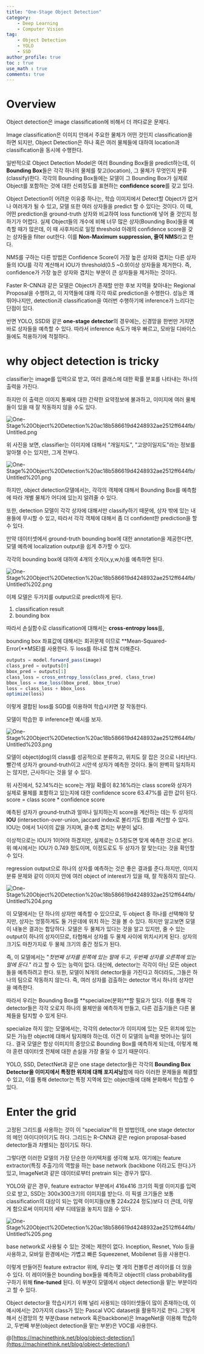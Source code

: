 ```yaml
---
title: "One-Stage Object Detection"
category:
    - Deep Learning
    - Computer Vision
tag:
    - Object Detection
    - YOLO
    - SSD
author_profile: true
toc : true
use_math : true
comments: true
---
```


# Overview

Object detection은 image classification에 비해서 더 까다로운 문제다.

Image classification은 이미지 안에서 주요한 물체가 어떤 것인지 classification을 하면 되지만, Object Detection은 하나 혹은 여러 물체들에 대하여 location과 classification을 동시에 수행한다.

일반적으로 Object Detection Model은 여러 Bounding Box들을 predict하는데, 이 **Bounding Box**들은 각각 하나의 물체를 찾고(location), 그 물체가 무엇인지 분류(classify)한다. 각각의 Bounding Box들에는 모델이 그 Bounding Box가 실제로 Object를 포함하는 것에 대한 신뢰정도를 표현하는 **confidence score**를 갖고 있다.

Object Detection이 어려운 이유중 하나는, 학습 이미지에서 Detect할 Object가 없거나 여러개가 될 수 있고, 모델 또한 여러 상자들을 predict 할 수 있다는 것이다. 이 때, 어떤 prediction을 ground-truth 상자와 비교하여 loss function에 넣어 줄 것인지 정하기가 어렵다. 실제 Object들의 개수에 비해 너무 많은 상자(Bounding Box)들을 예측할 때가 많은데, 이 때 사후처리로 일정 threshold 아래의 confidence score을 갖는 상자들을 filter out한다. 이를 **Non-Maximum suppression, 줄여 NMS**라고 한다.

NMS를 구하는 다른 방법은 Confidence Score이 가장 높은 상자와 겹치는 다른 상자들의 IOU를 각각 계산해서 IOU가 threshold(0.5 ~0.9)이상 상자들을 제거한다. 즉, confidence가 가장 높은 상자와 겹치는 부분이 큰 상자들을 제거하는 것이다.

Faster R-CNN과 같은 모델은 Object가 존재할 만한 후보 지역을 찾아내는 Regional Proposal을 수행하고, 이 지역들에 대해 각각 따로 prediction을 수행한다. 성능은 꽤 뛰어나지만, detection과 classification을 여러번 수행하기에 inference가 느리다는 단점이 있다.  

반면 YOLO, SSD와 같은 **one-stage detector**의 경우에는, 신경망을 한번만 거치면 바로 상자들을 예측할 수 있다. 따라서 inference 속도가 매우 빠르고, 모바일 디바이스들에도 적용하기에 적절하다. 

# why object detection is tricky

classifier는 image를 입력으로 받고, 여러 클래스에 대한 확률 분포를 나타내는 하나의 출력을 가진다.

하지만 이 출력은 이미지 통째에 대한 간략한 요약정보에 불과하고, 이미지에 여러 물체들이 있을 때 잘 작동하지 않을 수도 있다.

![One-Stage%20Object%20Detection%20ac18b586619d4248932ae2512ff644fb/Untitled.png](/assets/images/One-Stage%20Object%20Detection%20ac18b586619d4248932ae2512ff644fb/Untitled.png)

위 사진을 보면, classifier는 이미지에 대해서 "개일지도", "고양이일지도"라는 정보를 알아챌 수는 있지만, 그게 전부다.

![One-Stage%20Object%20Detection%20ac18b586619d4248932ae2512ff644fb/Untitled%201.png](/assets/images/One-Stage%20Object%20Detection%20ac18b586619d4248932ae2512ff644fb/Untitled%201.png)

하지만, object detection모델에서는, 각각의 객체에 대해서 Bounding Box를 예측함에 따라 개별 물체가 어디에 있는지 알려줄 수 있다.

또한, detection 모델이 각각 상자에 대해서만 classify하기 때문에, 상자 밖에 있는 내용들에 무시할 수 있고, 따라서 각각 객체에 대해서 좀 더 confident한 prediction을 할 수 있다.

만약 데이터셋에서 ground-truth bounding box에 대한 annotation을 제공한다면, 모델 예측에 localization output을 쉽게 추가할 수 있다.

각각의 bounding box에 대하여 4개의 숫자(x,y,w,h)를 예측하면 된다.

![One-Stage%20Object%20Detection%20ac18b586619d4248932ae2512ff644fb/Untitled%202.png](/assets/images/One-Stage%20Object%20Detection%20ac18b586619d4248932ae2512ff644fb/Untitled%202.png)

이제 모델은 두가지를 output으로 predict하게 된다.

1. classification result
2. bounding box

따라서 손실함수로 classification에 대해서는 **cross-entropy loss**를,

bounding box 좌표값에 대해서는 회귀문제 이므로 **Mean-Squared-Error(**MSE)를 사용한다. 두 loss를 하나로 합쳐 더해준다.

```jsx
outputs = model.forward_pass(image)
class_pred = outputs[0]
bbox_pred = outputs[1]
class_loss = cross_entropy_loss(class_pred, class_true)
bbox_loss = mse_loss(bbox_pred, bbox_true)
loss = class_loss + bbox_loss
optimize(loss)
```

이렇게 결합된 loss를 SGD를 이용하여 학습시키면 잘 작동한다.

모델이 학습한 후 inference한 예시를 보자.

![One-Stage%20Object%20Detection%20ac18b586619d4248932ae2512ff644fb/Untitled%203.png](/assets/images/One-Stage%20Object%20Detection%20ac18b586619d4248932ae2512ff644fb/Untitled%203.png)

모델이 object(dog)의 class를 성공적으로 분류하고, 위치도 잘 잡은 것으로 나타난다. 빨간색 상자가 ground-truth이고 시안색 상자가 예측한 것이다. 둘이 완벽히 일치하지는 않지만, 근사하다는 것을 알 수 있다.

위 사진에서, 52.14%라는 score는 개일 확률이 82.16%라는   class score와 상자가 실제로 물체를 포함하고 있는지에 대한 confidence score 63.47%를 곱한 값이 된다.                                                      score = class score * confidence score

예측된 상자가 ground-truth과 얼마나 일치하는지 score을 계산하는 데는 두 상자의 **IOU** (intersection-over-union, jaccard index로 불리기도 함)를 계산할 수 있다. IOU는 0에서 1사이의 값을 가지며, 클수록 겹치는 부분이 넓다.

이상적으로는 IOU가 1이어야 하겠지만, 실제로는 0.5정도면 맞게 예측한 것으로 본다. 위 예시에서는 IOU가 0.749 정도이며, 이정도로도 두 상자가 잘 맞는다는 것을 확인할 수 있다.

regression output으로 하나의 상자를 예측하는 것은 좋은 결과를 준다.하지만, 이미지 분류 문제와 같이 이미지 안에 여러 object of interest가 있을 때, 잘 작동하지 않는다.

![One-Stage%20Object%20Detection%20ac18b586619d4248932ae2512ff644fb/Untitled%204.png](/assets/images/One-Stage%20Object%20Detection%20ac18b586619d4248932ae2512ff644fb/Untitled%204.png)

이 모델에서는 단 하나의 상자만 예측할 수 있으므로, 두 object 중 하나를 선택해야 맞지만, 상자는 엉뚱하게도 둘 가운데에 위치 하는 것을 볼 수 있다. 하지만 알고보면 모델이 내놓은 결과는 합당하다. 모델은 두 물체가 있다는 것을 알고 있지만, 줄 수 있는 output이 하나의 상자이므로, 타협해서 상자를 두 물체 사이에 위치시키게 된다. 상자의 크기도 마찬가지로 두 물체 크기의 중간 정도가 된다.

즉, 이 모델에서는 "*첫번째 상자를 왼쪽에 있는 말에 두고, 두번째 상자를 오른쪽에 있는 말에 둔다.*" 라고 할 수 있는 능력이 없다. 대신에, detector는 각각이 아닌 모든 object들을 예측하려고 한다. 또한, 모델이 N개의 detector들을 가진다고 하더라도, 그들은 하나의 팀으로 작동하지 않는다. 즉, 여러 상자를 검출하는 detector 역시 하나의 상자만을 예측한다.

따라서 우리는 Bounding Box를 **specialize(분화)**할 필요가 있다. 이를 통해 각 detector들은 각각 오로지 하나의 물체만을 예측하게 만들고, 다른 검출기들은 다른 물체들을 탐지할 수 있게 된다.

specialize 하지 않는 모델에서는, 각각의 detector가 이미지에 있는 모든 위치에 있는 모든 가능한 object에 대해서 탐지해야 하는데. 이건 이 모델의 능력을 벗어나는 일이다.. 결국 모델은 항상 이미지의 중앙으로 Bounding  Box를 예측하게 되는데, 이렇게 해야 훈련 데이터셋 전체에 대한 손실을 가장 줄일 수 있기 때문이다.

YOLO, SSD, DetectNet과 같은 one stage detector들은 각각의 **Bounding Box Detector을 이미지에서 특정한 위치에 대해 포지셔닝**함에 따라 이러한 문제들을 해결할 수 있고, 이를 통해 detector는 특정 지역에 있는 object들에 대해 분화해서 학습할 수 있다. 

# Enter the grid

고정된 그리드를 사용하는 것이 이 "specialize"의 한 방법인데, one stage detector의 메인 아이디어이기도 하다. 그리드는 R-CNN과 같은 region proposal-based detector들과 차별되는 점이기도 하다.

그렇다면 이러한 모델의 가장 단순한 아키텍처를 생각해 보자.  여기에는 feature extractor(특징 추출기)의 역할을 하는 base network (backbone 이라고도 한다.)가 있고, ImageNet과 같은 데이터로부터 pretrain 되는 경우가 많다.

YOLO와 같은 경우, feature extractor 부분에서 416x416 크기의 픽셀 이미지를 입력으로 받고, SSD는 300x300크기의 이미지를 받는다. 이 픽셀 크기들은 보통 classification의 대상이 되는 입력 이미지들(보통 224x224 정도)보다 더 큰데, 이렇게 함으로써 이미지의 세부 디테일을 놓치지 않을 수 있다.

![One-Stage%20Object%20Detection%20ac18b586619d4248932ae2512ff644fb/Untitled%205.png](/assets/images/One-Stage%20Object%20Detection%20ac18b586619d4248932ae2512ff644fb/Untitled%205.png)

base network로 사용될 수 있는 것에는 제한이 없다. Inception, Resnet, Yolo 등을 사용하고, 모바일 환경에서는 가볍고 빠른 Squeezenet, Mobilenet 등을 사용한다.

이렇게 만들어진 feature extractor 위에, 우리는 몇 개의 컨볼루션 레이어를 더 얹을 수 있다. 이 레이어들은 bounding box들을 예측하고 object의 class probability를 구하기 위해 **fine-tuned** 된다. 이 부분이 모델에서 object detection을 맡는 부분이라고 할 수 있다.

Object detector을 학습시키기 위해 널리 사용되는 데이터셋들이 많이 존재하는데, 이 예시에서는 20가지의 class가 있는 Pascal VOC dataset을 활용하기로 한다. 그렇게 해서 신경망의 첫 부분(base network 혹은backbone)은 ImageNet을 이용해 학습하고, 두번째 부분(object detection을 맡는 부분)은 VOC를 사용한다.

@[https://machinethink.net/blog/object-detection/](https://machinethink.net/blog/object-detection/)
